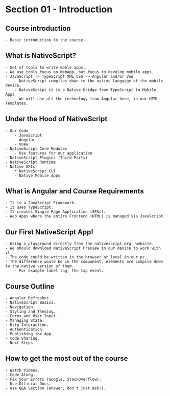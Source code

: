 # Section 01 - Introduction

## Course introduction

    - Basic introduction to the course.

## What is NativeScript?

    - Set of tools to write moble apps.
    - We use tools focus on WebApp, but focus to develop mobile apps.
    - JavaScript -> TypeScript XML CSS -> Angular and/or Vue
        - NativeScript compiles down to the native language of the mobile device.
        - NativeScript it is a Native bridge from TypeScript to Mobile Apps
        - We will use all the technology from Angular here, in our HTML Templates.

## Under the Hood of NativeScript

    - Our Code
        - JavaScript
        - Angular
        - Vuew
    - NativeScript Core Modules
        - Use features for our application
    - NativeScript Plugins (Third-Party)
    - NativeScript Runtime
    - Native APIs
        * NativeScript CLI
        - Native Mobile Apps

## What is Angular and Course Requirements

    - It is a JavaScript Framework.
    - It uses TypeScript.
    - It creates Single Page Application (SPAs).
    - Web Apps where the entire Frontend (HTML) is managed via JavaScript.

## Our First NativeScript App!

    - Using a playground directly from the nativescript.org, website.
    - We should download NativeScript Preview in our device to work with it.
    - The code could be written in the browser or local in our pc.
    - The difference would be in the component, elements are compile down to the native version of them.
        - For example label tag, the tap event.

## Course Outline

    - Angular Refresher.
    - NativeScript Basics.
    - Navigation.
    - Styling and Theming.
    - Forms and User Input.
    - Managing State.
    - Http Interaction.
    - Authentication.
    - Publishing the App.
    - code Sharing.
    - Next Steps.

## How to get the most out of the course

    - Watch Videos.
    - Code Along.
    - Fix your Errors (Google, StackOverflow).
    - Use Official Docs.
    - Use Q&A Section (Answer, don't just ask!).
